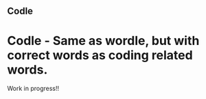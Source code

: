 ## Codle
# Codle - Same as wordle, but with correct words as coding related words. 


Work in progress!!
